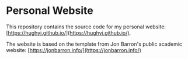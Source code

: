 # Personal Website

This repository contains the source code for my personal website: [https://hughyi.github.io/](https://hughyi.github.io/).

The website is based on the template from Jon Barron's public academic website: [https://jonbarron.info/](https://jonbarron.info/)
